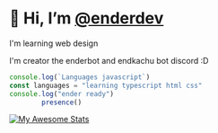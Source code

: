 # 👋 Hi, I’m [@enderdev](https://github.com/enderdev-v)

I'm learning web design

I'm creator the enderbot and endkachu bot discord :D


```javascript
console.log(`Languages javascript`)
const languages = "learning typescript html css"
console.log("ender ready")
		presence()
```

[![My Awesome Stats](https://awesome-github-stats.azurewebsites.net/user-stats/enderdev-v?cardType=level&theme=synthwave&Text=149C9B)](https://git.io/awesome-stats-card)

<!---
endercrackyt/endercrackyt is a ✨ special ✨ repository because its `README.md` (this file) appears on your GitHub profile.
You can click the Preview link to take a look at your changes.
--->
